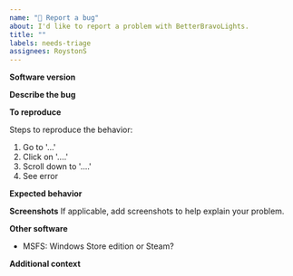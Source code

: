 ```yaml
---
name: "🐛 Report a bug"
about: I'd like to report a problem with BetterBravoLights.
title: ""
labels: needs-triage
assignees: RoystonS
---
```


<!--
* Please fill out this template with all the relevant information so we can
  understand what's going on and fix the issue. We appreciate bugs filed and PRs
  submitted!
-->

**Software version**

<!-- Please indicate which version of BetterBravoLights you have.
If you don't have the latest version, it's worth giving that a try. -->

**Describe the bug**

<!-- A clear and concise description of what the bug is. -->

**To reproduce**

<!-- If you can indicate how to reproduce the problem it's much easier to fix! -->

Steps to reproduce the behavior:

1. Go to '...'
2. Click on '....'
3. Scroll down to '....'
4. See error

**Expected behavior**

<!-- A clear and concise description of what you expected to happen. -->

**Screenshots**
If applicable, add screenshots to help explain your problem.

**Other software**

<!-- Which of these do you have installed? -->

- MSFS: Windows Store edition or Steam?

**Additional context**

<!-- Add any other context about the problem here. -->
